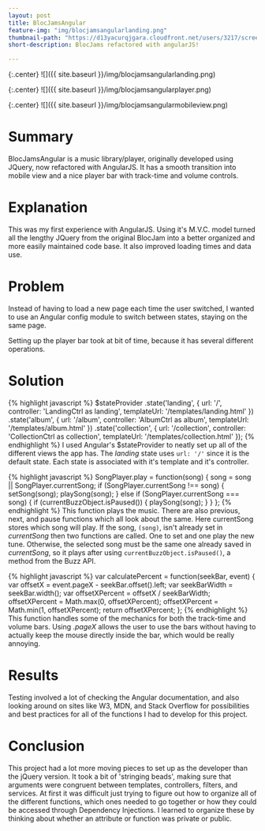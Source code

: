```yaml
---
layout: post
title: BlocJamsAngular
feature-img: "img/blocjamsangularlanding.png"
thumbnail-path: "https://d13yacurqjgara.cloudfront.net/users/3217/screenshots/2030966/blocjams_1x.png"
short-description: BlocJams refactored with angularJS!

---
```

{:.center}
![]({{ site.baseurl }}/img/blocjamsangularlanding.png)

{:.center}
![]({{ site.baseurl }}/img/blocjamsangularplayer.png)

{:.center}
![]({{ site.baseurl }}/img/blocjamsangularmobileview.png)

# Summary
BlocJamsAngular is a music library/player, originally developed using JQuery, now refactored with AngularJS. It has a smooth transition into mobile view and a nice player bar with track-time and volume controls.
# Explanation
This was my first experience with AngularJS. Using it's M.V.C. model turned all the lengthy JQuery from the original BlocJam into a better organized and more easily maintained code base. It also improved loading times and data use.
# Problem
Instead of having to load a new page each time the user switched, I wanted to use an Angular config module to switch between states, staying on the same page.

Setting up the player bar took at bit of time, because it has several different operations.
# Solution
{% highlight javascript %}
        $stateProvider
            .state('landing', {
                url: '/',
                controller: 'LandingCtrl as landing',
                templateUrl: '/templates/landing.html'
            })
            .state('album', {
                url: '/album',
                controller: 'AlbumCtrl as album',
                templateUrl: '/templates/album.html'
            })
            .state('collection', {
                url: '/collection',
                controller: 'CollectionCtrl as collection',
                templateUrl: '/templates/collection.html'
            });
{% endhighlight %}
I used Angular's $stateProvider to neatly set up all of the different views the app has. The *landing* state uses `url: '/'` since it is the default state. Each state is associated with it's template and it's controller.

{% highlight javascript %}
SongPlayer.play = function(song) {
          song = song || SongPlayer.currentSong;
          if (SongPlayer.currentSong !== song) {
              setSong(song);
              playSong(song);
          } else if (SongPlayer.currentSong === song) {
              if (currentBuzzObject.isPaused()) {
                  playSong(song);
              }
          }
      };
{% endhighlight %}
This function plays the music. There are also previous, next, and pause functions which all look about the same. Here currentSong stores which song will play. If the song, `(song)`, isn't already set in *currentSong* then two functions are called. One to set and one play the new tune. Otherwise, the selected song must be the same one already saved in *currentSong*, so it plays after using `currentBuzzObject.isPaused()`, a method from the Buzz API.

{% highlight javascript %}
var calculatePercent = function(seekBar, event) {
          var offsetX = event.pageX - seekBar.offset().left;
          var seekBarWidth = seekBar.width();
          var offsetXPercent = offsetX / seekBarWidth;
          offsetXPercent = Math.max(0, offsetXPercent);
          offsetXPercent = Math.min(1, offsetXPercent);
          return offsetXPercent;
      };
{% endhighlight %}
This function handles some of the mechanics for both the track-time and volume bars. Using *.pageX* allows the user to use the bars without having to actually keep the mouse directly inside the bar, which would be really annoying.

# Results
Testing involved a lot of checking the Angular documentation, and also looking around on sites like W3, MDN, and Stack Overflow for possibilities and best practices for all of the functions I had to develop for this project.

# Conclusion
This project had a lot more moving pieces to set up as the developer than the jQuery version. It took a bit of 'stringing beads', making sure that arguments were congruent between templates, controllers, filters, and services. At first it was difficult just trying to figure out how to organize all of the different functions, which ones needed to go together or how they could be accessed through Dependency Injections. I learned to organize these by thinking about whether an attribute or function was private or public.

